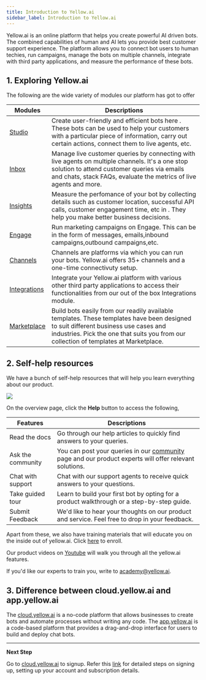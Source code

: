 ```yaml
---
title: Introduction to Yellow.ai
sidebar_label: Introduction to Yellow.ai
---
```


<!--
This doc must be the first doc linked to docs. Please do not change the .md file name/delete this doc. You can edit the content in this doc.
-->

Yellow.ai is an online platform that helps you create powerful AI driven bots. The combined capabilities of human and AI lets you provide best customer support experience. The platform allows you to connect bot users to human techies, run campaigns, manage the bots on multiple channels, integrate with third party applications, and measure the performance of these bots.

## 1. Exploring Yellow.ai

The following are the wide variety of modules our platform has got to offer

| Modules | Descriptions |
| -------- | -------- | 
| [Studio](https://docs.yellow.ai/docs/platform_concepts/studio/overview)  | Create user-friendly and efficient bots here . These bots can be used to help your customers with a particular piece of information, carry out certain actions, connect them to live agents, etc.   |
|[Inbox](https://docs.yellow.ai/docs/platform_concepts/inbox)|Manage live customer queries by connecting with live agents on multiple channels. It's a one stop solution to attend customer queries via emails and chats, stack FAQs, evaluate the metrics of live agents and more. |
|[Insights](https://docs.yellow.ai/docs/platform_concepts/growth/overview)| Measure the perfomance of your bot by collecting details such as customer location, successful API calls, customer engagement time, etc in . They help you make better business decisions. |
|[Engage](https://docs.yellow.ai/docs/platform_concepts/engagement/engage)|Run marketing campaigns on Engage. This can be in the form of messages, emails,inbound campaigns,outbound campaigns,etc.|
[Channels](https://docs.yellow.ai/docs/platform_concepts/channelConfiguration/overview)| Channels are platforms via which you can run your bots. Yellow.ai offers 35+ channels and a one-time connectivuty setup. |
[Integrations](https://docs.yellow.ai/docs/platform_concepts/appConfiguration/overview)| Integrate your Yellow.ai platform with various other third party applications to access their functionalities from our out of the box Integrations module.|
[Marketplace](https://docs.yellow.ai/docs/platform_concepts/Getting%20Started/marketplaceintro#overview)| Build bots easily from our readily available templates. These templates have been designed to suit different business use cases and industries. Pick the one that suits you from our collection of templates at Marketplace.

## 2. Self-help resources

We have a bunch of self-help resources that will help you learn everything about our product.

![](https://i.imgur.com/zDt56kF.png)


On the overview page, click the **Help** button to access the following,

| Features | Descriptions |
| -------- | -------- | 
Read the docs|Go through our help articles to quickly find answers to your queries.|
|Ask the community|You can post your queries in our [community](https://community.yellow.ai/) page and our product experts will offer relevant solutions.|
|Chat with support|Chat with our support agents to receive quick answers to your questions.|
|Take guided tour| Learn to build your first bot by opting for a product walkthrough or a step-by-step guide.|
|Submit Feedback|We'd like to hear your thoughts on our product and service. Feel free to drop in your feedback.|


Apart from these, we also have training materials that will educate you on the inside out of yellow.ai. Click [here](https://ascend.yellow.ai/) to enroll.

Our product videos on [Youtube](https://www.youtube.com/channel/UCagDUPsrF0yS5KX1hckaUzw/videos) will walk you through all the yellow.ai features.

If you'd like our experts to train you, write to academy@yellow.ai.

## 3. Difference between cloud.yellow.ai and app.yellow.ai

The [cloud.yellow.ai](https://cloud.yellow.ai/) is a no-code platform that allows businesses to create bots and automate processes without writing any code. The [app.yellow.ai](https://app.yellow.ai/) is a code-based platform that provides a drag-and-drop interface for users to build and deploy chat bots.

---------------------

**Next Step**

Go to [cloud.yellow.ai](https://cloud.yellow.ai/) to signup. Refer this [link](https://docs.yellow.ai/docs/platform_concepts/getting-started) for detailed steps on signing up, setting up your account and subscription details.